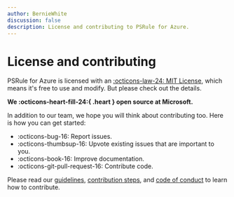 ```yaml
---
author: BernieWhite
discussion: false
description: License and contributing to PSRule for Azure.
---
```


# License and contributing

PSRule for Azure is licensed with an [:octicons-law-24: MIT License][1], which means it's free to use and modify.
But please check out the details.

<strong>We :octicons-heart-fill-24:{ .heart } open source at Microsoft.</strong>

In addition to our team, we hope you will think about contributing too.
Here is how you can get started:

- :octicons-bug-16: Report issues.
- :octicons-thumbsup-16: Upvote existing issues that are important to you.
- :octicons-book-16: Improve documentation.
- :octicons-git-pull-request-16: Contribute code.

Please read our [guidelines][2], [contribution steps][3], and [code of conduct][4] to learn how to contribute.

  [1]: https://github.com/Azure/PSRule.Rules.Azure/blob/main/LICENSE
  [2]: https://github.com/Azure/PSRule.Rules.Azure/blob/main/CONTRIBUTING.md
  [3]: contribute/overview.md
  [4]: https://github.com/Azure/PSRule.Rules.Azure/blob/main/CODE_OF_CONDUCT.md
